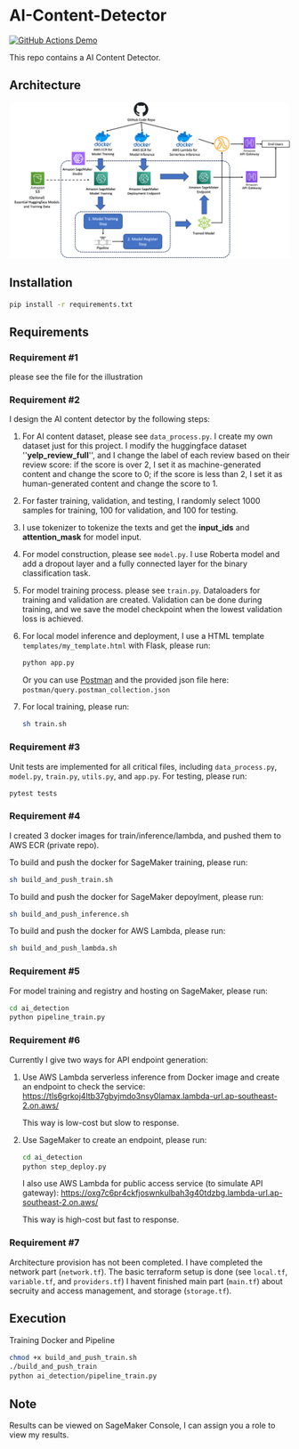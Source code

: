 
# AI-Content-Detector

[![GitHub Actions Demo](https://github.com/Crane-YU/AI_content_detector/actions/workflows/main.yml/badge.svg)](https://github.com/Crane-YU/AI_content_detector/actions/workflows/main.yml)

This repo contains a AI Content Detector.

## Architecture
![alt text][logo]

[logo]: docs/pipeline.png "pipeline"

## Installation

```bash
pip install -r requirements.txt
```

## Requirements
### Requirement #1
please see the file for the illustration


### Requirement #2
I design the AI content detector by the following steps:

1. For AI content dataset, please see ```data_process.py```. I create my own dataset just for this project. I modify the huggingface dataset ''**yelp_review_full**'', and I change the label of each review based on their review score: if the score is over 2, I set it as machine-generated content and change the score to 0; if the score is less than 2, I set it as human-generated content and change the score to 1.
2. For faster training, validation, and testing, I randomly select 1000 samples for training, 100 for validation, and 100 for testing.
3. I use tokenizer to tokenize the texts and get the **input_ids** and **attention_mask** for model input.
4. For model construction, please see ```model.py```. I use Roberta model and add a dropout layer and a fully connected layer for the binary classification task.
5. For model training process. please see ```train.py```. Dataloaders for training and validation are created. Validation can be done during training, and we save the model checkpoint when the lowest validation loss is achieved.
6. For local model inference and deployment, I use a HTML template ```templates/my_template.html``` with Flask, please run:
    ```bash
    python app.py
    ```
    Or you can use [Postman](https://www.postman.com/) and the provided json file here: ```postman/query.postman_collection.json```

7. For local training, please run:
    ```bash
    sh train.sh
    ```

### Requirement #3
Unit tests are implemented for all critical files, including ```data_process.py```, ```model.py```, ```train.py```, ```utils.py```, and ```app.py```.
For testing, please run:
```bash
pytest tests
```

### Requirement #4
I created 3 docker images for train/inference/lambda, and pushed them to AWS ECR (private repo).

To build and push the docker for SageMaker training, please run:
 ```bash
sh build_and_push_train.sh
```
To build and push the docker for SageMaker depoylment, please run:
 ```bash
sh build_and_push_inference.sh
```
To build and push the docker for AWS Lambda, please run:
 ```bash
sh build_and_push_lambda.sh
```

### Requirement #5
For model training and registry and hosting on SageMaker, please run: 
 ```bash
cd ai_detection
python pipeline_train.py
```

### Requirement #6
Currently I give two ways for API endpoint generation:

1. Use AWS Lambda serverless inference from Docker image and create an endpoint to check the service: https://tls6grkoj4ltb37gbyjmdo3nsy0lamax.lambda-url.ap-southeast-2.on.aws/

    This way is low-cost but slow to response.

2. Use SageMaker to create an endpoint, please run:
    ```bash
    cd ai_detection
    python step_deploy.py
    ```
    I also use AWS Lambda for public access service (to simulate API gateway): https://oxg7c6pr4ckfjoswnkulbah3g40tdzbg.lambda-url.ap-southeast-2.on.aws/


    This way is high-cost but fast to response.

### Requirement #7
Architecture provision has not been completed.
I have completed the network part (```network.tf```).
The basic terraform setup is done (see ```local.tf```, ```variable.tf```, and ```providers.tf```)
I havent finished main part (```main.tf```) about secruity and access management, and storage (```storage.tf```).


## Execution
Training Docker and Pipeline

```bash
chmod +x build_and_push_train.sh
./build_and_push_train
python ai_detection/pipeline_train.py
```

## Note
Results can be viewed on SageMaker Console, I can assign you a role to view my results.
